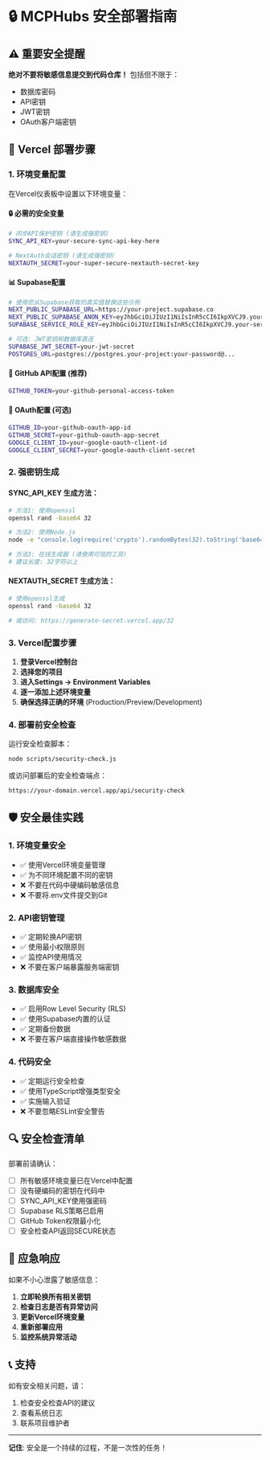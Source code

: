 # 🔒 MCPHubs 安全部署指南

## ⚠️ 重要安全提醒

**绝对不要将敏感信息提交到代码仓库！** 包括但不限于：
- 数据库密码
- API密钥
- JWT密钥
- OAuth客户端密钥

## 🚀 Vercel 部署步骤

### 1. 环境变量配置

在Vercel仪表板中设置以下环境变量：

#### 🔒 必需的安全变量
```bash
# 同步API保护密钥 (请生成强密钥)
SYNC_API_KEY=your-secure-sync-api-key-here

# NextAuth会话密钥 (请生成强密钥)
NEXTAUTH_SECRET=your-super-secure-nextauth-secret-key
```

#### 📊 Supabase配置
```bash
# 使用您从Supabase获取的真实值替换这些示例
NEXT_PUBLIC_SUPABASE_URL=https://your-project.supabase.co
NEXT_PUBLIC_SUPABASE_ANON_KEY=eyJhbGciOiJIUzI1NiIsInR5cCI6IkpXVCJ9.your-anon-key...
SUPABASE_SERVICE_ROLE_KEY=eyJhbGciOiJIUzI1NiIsInR5cCI6IkpXVCJ9.your-service-role-key...

# 可选: JWT密钥和数据库直连
SUPABASE_JWT_SECRET=your-jwt-secret
POSTGRES_URL=postgres://postgres.your-project:your-password@...
```

#### 🐙 GitHub API配置 (推荐)
```bash
GITHUB_TOKEN=your-github-personal-access-token
```

#### 🔐 OAuth配置 (可选)
```bash
GITHUB_ID=your-github-oauth-app-id
GITHUB_SECRET=your-github-oauth-app-secret
GOOGLE_CLIENT_ID=your-google-oauth-client-id
GOOGLE_CLIENT_SECRET=your-google-oauth-client-secret
```

### 2. 强密钥生成

#### SYNC_API_KEY 生成方法：
```bash
# 方法1: 使用openssl
openssl rand -base64 32

# 方法2: 使用Node.js
node -e "console.log(require('crypto').randomBytes(32).toString('base64'))"

# 方法3: 在线生成器 (请使用可信的工具)
# 建议长度: 32字符以上
```

#### NEXTAUTH_SECRET 生成方法：
```bash
# 使用openssl生成
openssl rand -base64 32

# 或访问: https://generate-secret.vercel.app/32
```

### 3. Vercel配置步骤

1. **登录Vercel控制台**
2. **选择您的项目**
3. **进入Settings → Environment Variables**
4. **逐一添加上述环境变量**
5. **确保选择正确的环境** (Production/Preview/Development)

### 4. 部署前安全检查

运行安全检查脚本：
```bash
node scripts/security-check.js
```

或访问部署后的安全检查端点：
```
https://your-domain.vercel.app/api/security-check
```

## 🛡️ 安全最佳实践

### 1. 环境变量安全
- ✅ 使用Vercel环境变量管理
- ✅ 为不同环境配置不同的密钥
- ❌ 不要在代码中硬编码敏感信息
- ❌ 不要将.env文件提交到Git

### 2. API密钥管理
- ✅ 定期轮换API密钥
- ✅ 使用最小权限原则
- ✅ 监控API使用情况
- ❌ 不要在客户端暴露服务端密钥

### 3. 数据库安全
- ✅ 启用Row Level Security (RLS)
- ✅ 使用Supabase内置的认证
- ✅ 定期备份数据
- ❌ 不要在客户端直接操作敏感数据

### 4. 代码安全
- ✅ 定期运行安全检查
- ✅ 使用TypeScript增强类型安全
- ✅ 实施输入验证
- ❌ 不要忽略ESLint安全警告

## 🔍 安全检查清单

部署前请确认：

- [ ] 所有敏感环境变量已在Vercel中配置
- [ ] 没有硬编码的密钥在代码中
- [ ] SYNC_API_KEY使用强密码
- [ ] Supabase RLS策略已启用
- [ ] GitHub Token权限最小化
- [ ] 安全检查API返回SECURE状态

## 🚨 应急响应

如果不小心泄露了敏感信息：

1. **立即轮换所有相关密钥**
2. **检查日志是否有异常访问**
3. **更新Vercel环境变量**
4. **重新部署应用**
5. **监控系统异常活动**

## 📞 支持

如有安全相关问题，请：
1. 检查安全检查API的建议
2. 查看系统日志
3. 联系项目维护者

---

**记住**: 安全是一个持续的过程，不是一次性的任务！ 